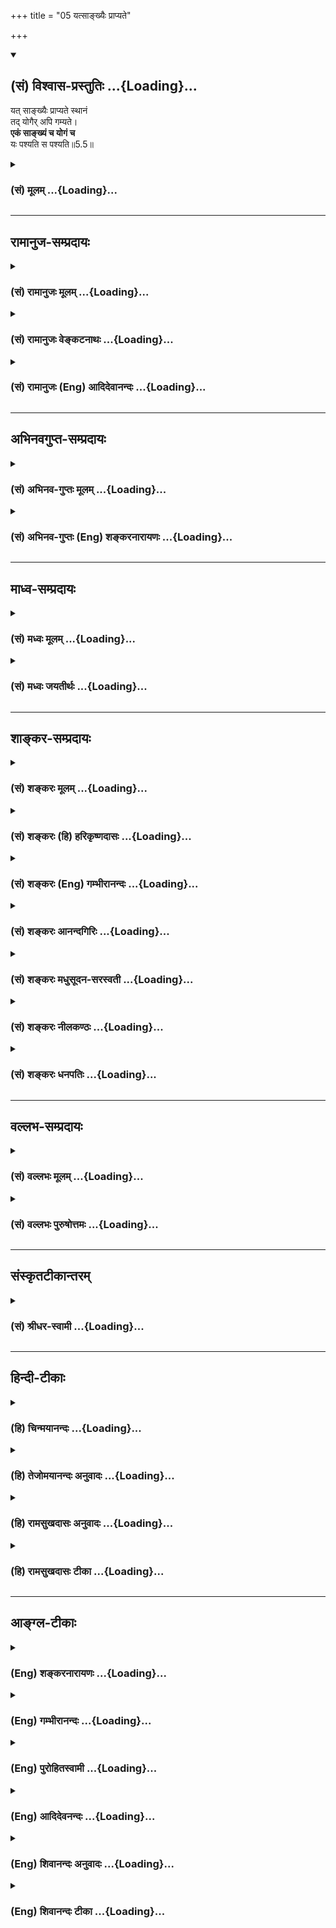 +++
title = "05 यत्साङ्ख्यैः प्राप्यते"

+++
<div class="js_include" newlevelforh1="2" title="(सं) विश्वास-प्रस्तुतिः" unfilled url="/purANam_vaiShNavam/mahAbhAratam/06-bhIShma-parva/03-bhagavad-gItA-parva/saMskRtam/vishvAsa-prastutiH/05_karma-saMnyAsa-yogaH/05_yatsAnkhyaiH_prAp.md">
<details open><summary><h2>(सं) विश्वास-प्रस्तुतिः ...{Loading}...</h2></summary>

यत् साङ्ख्यैः प्राप्यते स्थानं  
तद् योगैर् अपि गम्यते।  
**एकं साङ्ख्यं च योगं च**  
यः पश्यति स पश्यति॥5.5॥
</details>
</div>
<div class="js_include collapsed" newlevelforh1="3" title="(सं) मूलम्" unfilled url="/purANam_vaiShNavam/mahAbhAratam/06-bhIShma-parva/03-bhagavad-gItA-parva/saMskRtam/mUlam/05_karma-saMnyAsa-yogaH/05_yatsAnkhyaiH_prAp.md">
<details><summary><h3>(सं) मूलम् ...{Loading}...</h3></summary>

यत्साङ्ख्यैः प्राप्यते स्थानं तद्योगैरपि गम्यते।  
एकं साङ्ख्यं च योगं च यः पश्यति स पश्यति।।5.5।।
</details>
</div>


_________________
## रामानुज-सम्प्रदायः
<div class="js_include collapsed" newlevelforh1="3" title="(सं) रामानुजः मूलम्" unfilled url="/purANam_vaiShNavam/mahAbhAratam/06-bhIShma-parva/03-bhagavad-gItA-parva/saMskRtam/rAmAnujaH/mUlam/05_karma-saMnyAsa-yogaH/05_yatsAnkhyaiH_prAp.md">
<details><summary><h3>(सं) रामानुजः मूलम् ...{Loading}...</h3></summary>

।।5.5।।**साङ्ख्यैः** ज्ञाननिष्ठैः **यद्** आत्मावलोकनरूपफलं **प्राप्यते**
**तद्** एव कर्मयोगनिष्ठैः **अपि** प्राप्यते। एवम् एकफलत्वेन **एकं**
वैकल्पिकं **साङ्ख्यं** **योगं च यः पश्यति स पश्यति** स एव पण्डित
इत्यर्थः। इयान् विशेष इत्याह

</details>
</div>
<div class="js_include collapsed" newlevelforh1="3" title="(सं) रामानुजः वेङ्कटनाथः" unfilled url="/purANam_vaiShNavam/mahAbhAratam/06-bhIShma-parva/03-bhagavad-gItA-parva/saMskRtam/rAmAnujaH/venkaTanAthaH/05_karma-saMnyAsa-yogaH/05_yatsAnkhyaiH_prAp.md">
<details><summary><h3>(सं) रामानुजः वेङ्कटनाथः ...{Loading}...</h3></summary>

  
  
।।5.5।। भिन्नफलत्वेन पृथक्त्वाभिधायिनां निन्दा कृता अथैकफलत्वेन
ऐक्याभिधायिनां प्रशंसनं क्रियत इत्यभिप्रायेणाह एतदेव
विवृणोतीति। साङ्ख्यैः इत्यत्र सिद्धान्तविशेषनिष्ठभ्रमव्युदासायाह
ज्ञाननिष्ठैरिति। साङ्ख्यमात्मज्ञानशास्त्रं तद्वेदिन इह साङ्ख्याः यद्वा
सङ्ख्या बुद्धिर्ज्ञानयोगः तन्निष्ठाः साङ्ख्याः अथवा साङ्ख्य आत्मा
तद्वेदिनोऽपि साङ्ख्याः। स्थानशब्दोऽत्रविन्दते फलम् 5।4 इतिवत्फलविषयः न
तु देशविशेषविषयः ज्ञानयोगादिमात्रप्राप्यदेशविशेषाभावात्। तच्च फलं
पूर्वोत्तरानुवृत्तमात्मावलोकनमित्यभिप्रायेणयदात्मावलोकनरूपं
फलमित्युक्तम्। अत्रयदेवं साङ्ख्याः पश्यन्ति इतियादवप्रकाशोक्तः
पाठोऽप्रसिद्धत्वादनादृतः। योगैः इत्येतल्लक्षणया वा प्रत्ययविशेषाद्वा
तन्निष्ठविषयमिति व्यञ्जनायकर्मयोगनिष्ठैरित्युक्तम्। अत्र साङ्ख्ययोगशब्दौ
नोपायपरौ बहुवचनानौचित्यादिति भावः। एकम् इत्युक्ते
एकशास्त्रार्थत्वादिभ्रमव्युदासायाहएवमेकफलत्वेनेति।
अङ्गाङ्गिभावेतरेतरयोगरहितयोरुपाययोरेकफलत्वलक्षणं ह्यैक्यमनुष्ठाने
विकल्पाय स्यात्। तथा च सूत्रंविकल्पोऽविशिष्टफलत्वात् ब्र.सू.3।3।59 इति।
तदाह वैकल्पिकमिति। स पश्यति इत्येतत्न पण्डिताः 5।4 इत्येतत्प्रतिरूपं
दर्शयति स एव पण्डित इति।

</details>
</div>
<div class="js_include collapsed" newlevelforh1="3" title="(सं) रामानुजः (Eng) आदिदेवानन्दः" unfilled url="/purANam_vaiShNavam/mahAbhAratam/06-bhIShma-parva/03-bhagavad-gItA-parva/saMskRtam/rAmAnujaH/english/AdidevAnandaH/05_karma-saMnyAsa-yogaH/05_yatsAnkhyaiH_prAp.md">
<details><summary><h3>(सं) रामानुजः (Eng) आदिदेवानन्दः ...{Loading}...</h3></summary>

5.5 The fruit in the form of the vision of the self which is attained by
the Sankhyans (i.e.) Jnana Yogins, the same is attained alone by those
who are Karma Yogins. He alone is wise who sees that Sankhya and the
Yoga are one and the same because of their having the same result. Sri
Krsna points out, if the aforesaid is the case, wherein the difference
between them lies.

</details>
</div>


_________________
## अभिनवगुप्त-सम्प्रदायः
<div class="js_include collapsed" newlevelforh1="3" title="(सं) अभिनव-गुप्तः मूलम्" unfilled url="/purANam_vaiShNavam/mahAbhAratam/06-bhIShma-parva/03-bhagavad-gItA-parva/saMskRtam/abhinava-guptaH/mUlam/05_karma-saMnyAsa-yogaH/05_yatsAnkhyaiH_prAp.md">
<details><summary><h3>(सं) अभिनव-गुप्तः मूलम् ...{Loading}...</h3></summary>

।।5.4 5.5।। साँख्ययोगाविति। यत्साङ्ख्यैरिति। इदं साङ्ख्यं +++(S साङ्ख्यज्ञानम्)+++
अयं च योगः इति न भेदः। एतौ हि नित्यसंबद्धौ। ज्ञानं न योगेन विना योगोऽपि
न तेन विनेति। अत एकत्वमनयोः।

</details>
</div>
<div class="js_include collapsed" newlevelforh1="3" title="(सं) अभिनव-गुप्तः (Eng) शङ्करनारायणः" unfilled url="/purANam_vaiShNavam/mahAbhAratam/06-bhIShma-parva/03-bhagavad-gItA-parva/saMskRtam/abhinava-guptaH/english/shankaranArAyaNaH/05_karma-saMnyAsa-yogaH/05_yatsAnkhyaiH_prAp.md">
<details><summary><h3>(सं) अभिनव-गुप्तः (Eng) शङ्करनारायणः ...{Loading}...</h3></summary>

5.4-5 Samkhya-Yogau etc. Yat samkhyaih etc. There is nothing to
differentiate as 'This is path of knowledge' \[and\] 'This is Yoga'.
Indeed both these are ever inter-connected. Knowledge is not without
Yoga; and Yoga also is not without knowledge. Hence the identity of
these two.

</details>
</div>


_________________
## माध्व-सम्प्रदायः
<div class="js_include collapsed" newlevelforh1="3" title="(सं) मध्वः मूलम्" unfilled url="/purANam_vaiShNavam/mahAbhAratam/06-bhIShma-parva/03-bhagavad-gItA-parva/saMskRtam/madhvaH/mUlam/05_karma-saMnyAsa-yogaH/05_yatsAnkhyaiH_prAp.md">
<details><summary><h3>(सं) मध्वः मूलम् ...{Loading}...</h3></summary>

।।5.5।। एकप्नपि 5।4 इत्यस्याभिप्रायमाह यत्साङ्ख्यैरिति। योगिभिरपि
ज्ञानद्वारा ज्ञानफलं प्राप्यत इत्यर्थः।

</details>
</div>
<div class="js_include collapsed" newlevelforh1="3" title="(सं) मध्वः जयतीर्थः" unfilled url="/purANam_vaiShNavam/mahAbhAratam/06-bhIShma-parva/03-bhagavad-gItA-parva/saMskRtam/madhvaH/jayatIrthaH/05_karma-saMnyAsa-yogaH/05_yatsAnkhyaiH_prAp.md">
<details><summary><h3>(सं) मध्वः जयतीर्थः ...{Loading}...</h3></summary>

।।5.5।। योगस्य ज्ञानसाधनत्वे प्रमिते भवेदेतत् तदेव कथं इत्यत उक्तमेकमपीति
तदनुपपन्नम् उभयोर्मध्ये सम्यगेकमप्यास्थितः फलं विन्दत इति योजनायां
द्वयोः साफल्यमात्रमुच्यते। एकमपि सम्यगास्थितः उभयोः फलं विन्दत इति पक्षे
तु द्वयं किञ्चित्फलं प्रति स्वतन्त्रं साधनमुच्यते। पक्षद्वयेऽपि न
प्रकृतोपयोग इत्यत आह **एकमपी**ति। एवमनुपयोगेऽपि भगवानेव
स्ववाक्याभिप्रायमाह स ग्राह्य इत्यर्थः। अनेनापि योगस्य ज्ञानसाधनत्वे किं
प्रमाणमुक्तं इत्यतो व्याचष्टे **योगिभिरपी**ति। तरति शोकमात्मवित्
छां.उ.7।1।3 इत्यादिना यज्ज्ञानफलं मोक्षाख्यं प्रमितं तत्तावद्योगिभिरपि
प्राप्यत इत्युच्यते अपाम सोमम् ऋक्.6।4।11 इत्यादिना। तत्र विचार्यम् किं
द्वयमपि स्वतन्त्रमुक्तिसाधनम् उत समुच्चितम् अथवैकं साक्षान्मोक्षसाधनम्
अपरं तत्साधनत्वेनेति न प्रथमद्वितीयौ। नान्यः पन्थाः श्वे.उ.6।15
इत्यादिविरोधात्। तृतीयेऽपि चिन्त्यं किं कस्य साधनमिति। तत्र न
तावज्ज्ञानं कर्मसाधनत्वेन मोक्षहेतुःन किञ्चिदन्तराधाय इत्यादिविरोधात्।
अतः परिशेषाद्योगिभिरपि ज्ञानद्वारा ज्ञानफलं प्राप्यत इति सिद्ध्यति। तथा
च योगस्य ज्ञानसाधनत्वं सिद्धमित्यर्थः। अत्रयोगिभिः इति वदता योगशब्दो
धर्मिणामुपलक्षकोऽयं आद्यजन्तो वेति सूचितम्।

</details>
</div>


_________________
## शाङ्कर-सम्प्रदायः
<div class="js_include collapsed" newlevelforh1="3" title="(सं) शङ्करः मूलम्" unfilled url="/purANam_vaiShNavam/mahAbhAratam/06-bhIShma-parva/03-bhagavad-gItA-parva/saMskRtam/shankaraH/mUlam/05_karma-saMnyAsa-yogaH/05_yatsAnkhyaiH_prAp.md">
<details><summary><h3>(सं) शङ्करः मूलम् ...{Loading}...</h3></summary>

।।5.5।। **यत् साङ्ख्यैः** ज्ञाननिष्ठैः संन्यासिभिः **प्राप्यते स्थानं**
मोक्षाख्यम् **तत् योगैरपि** ज्ञानप्राप्त्युपायत्वेन ईश्वरे समर्प्य
कर्माणि आत्मनः फलम् अनभिसंधाय अनुतिष्ठन्ति ये ते योगाः योगिनः तैरपि
परमार्थज्ञानसंन्यासप्राप्तिद्वारेण **गम्यते** इत्यभिप्रायः। अतः **एकं
साख्यं च योगं च यः पश्यति** फलैकत्वात् **स सम्यक् पश्यती**त्यर्थः।। एवं
तर्हि योगात् संन्यास एव विशिष्यते कथं तर्हि इदमुक्तम् तयोस्तु
कर्मसंन्यासात् कर्मयोगो विशिष्यते (गीता 5.2) इति श्रृणु तत्र कारणम्
त्वया पृष्टं केवलं कर्मसंन्यासं कर्मयोगं च अभिप्रेत्य तयोः अन्यतरः कः
श्रेयान् इति। तदनुरूपं प्रतिवचनं मया उक्तं कर्मसंन्यासात् कर्मयोगः
विशिष्यते इति ज्ञानम् अनपेक्ष्य। ज्ञानापेक्षस्तु संन्यासः साङ्ख्यमिति मया
अभिप्रेतः। परमार्थयोगश्च स एव। यस्तु कर्मयोगः वैदिकः स च तादर्थ्यात्
योगः संन्यास इति च उपचर्यते। कथं तादर्थ्यम् इति उच्यते

</details>
</div>
<div class="js_include collapsed" newlevelforh1="3" title="(सं) शङ्करः (हि) हरिकृष्णदासः" unfilled url="/purANam_vaiShNavam/mahAbhAratam/06-bhIShma-parva/03-bhagavad-gItA-parva/saMskRtam/shankaraH/hindI/harikRShNadAsaH/05_karma-saMnyAsa-yogaH/05_yatsAnkhyaiH_prAp.md">
<details><summary><h3>(सं) शङ्करः (हि) हरिकृष्णदासः ...{Loading}...</h3></summary>

।।5.5।। एकका भी भली प्रकार अनुष्ठान कर लेनेसे दोनोंका फल कैसे पा लेता है
इसपर कहा जाता है साङ्ख्योगियोंद्वारा अर्थात् ज्ञाननिष्ठायुक्त
संन्यासियोंद्वारा जो मोक्ष नामक स्थान प्राप्त किया जाता है वही
कर्मयोगियोंद्वारा भी ( प्राप्त किया जाता है )। जो पुरुष अपने लिये (
कर्मोंका ) फल न चाहकर सब कर्म ईश्वरमें अर्पण करके और उसे ज्ञानप्राप्तिका
उपाय मानकर उनका अनुष्ठान करते हैं वे योगी हैं उनको भी परमार्थज्ञानरूप
संन्यासप्राप्तिके द्वारा ( वही मोक्षरूप फल ) मिलता है। यह अभिप्राय है।
इसलिये फलमें एकता होनेके कारण जो साङ्ख्य और योगको एक देखता है वही यथार्थ
देखता है। पू₀ यदि ऐसा है तब तो कर्मयोगसे कर्मसंन्यास ही श्रेष्ठ है फिर
यह कैसे कहा कि उन दोनोंमें कर्मसंन्यासकी अपेक्षा कर्मयोग श्रेष्ठ है उ₀
उसमें जो कारण है सो सुनो तुमने केवल कर्मसंन्यास और केवल कर्मयोगके
अभिप्रायसे पूछा था कि उन दोनोंमें कौनसा एक कल्याणकारक है उसीके अनुरूप
मैंने यह उत्तर दिया कि ज्ञानरहित कर्मसंन्यासकी अपेक्षा तो कर्मयोग ही
श्रेष्ठ है। क्योंकि ज्ञानसहित संन्यासको तो मैं साङ्ख्य मानता हूँ और वही
परमार्थयोग भी है।

</details>
</div>
<div class="js_include collapsed" newlevelforh1="3" title="(सं) शङ्करः (Eng) गम्भीरानन्दः" unfilled url="/purANam_vaiShNavam/mahAbhAratam/06-bhIShma-parva/03-bhagavad-gItA-parva/saMskRtam/shankaraH/english/gambhIrAnandaH/05_karma-saMnyAsa-yogaH/05_yatsAnkhyaiH_prAp.md">
<details><summary><h3>(सं) शङ्करः (Eng) गम्भीरानन्दः ...{Loading}...</h3></summary>

5.5 Sthanam, the State called Liberation; yat prapyate, that is reached;
sankhyaih, by the Sankhyas, by the monks steadfast in Knowledge; tat
prapyate, that is reached; yogaih, by the yogis; api, as well. The yogis
are those who, as a means to the attainment of Knowledge, undertake
actions by dedicating them to God without seeking any result for
themselves. The purport is that, by them also that Stated is reached
through the process of aciring monasticism which is a result of the
knowledge of the supreme Reality. Therefore, sah, he; pasyati, sees
truly; yah, who; pasyati, sees; Sankhya and yoga as ekam, one, because
of the identity of their results. This is the meaning. Objection: If
this be so, then monasticism itself excels yoga! Why, then, is it said,
'Among the two, Karma-yoga, however, excels renunciation of actions';
Reply: Hear the reason for this: Having is veiw the mere giving up of
actions and Karma-yoga, your estion was as to which one was better of
the two. My answer was accordingly given that Karma-yoga excels
renunciation of actions (resorted to) without Knowledge is Sankhya. This
is what was meant by me. And that is indeed yoga in the highest sense.
However, that which is the Vedic Karma-yoga is figuratively spoken of as
yoga and renunciation since it leads to it (supreme Knowledge). How does
it lead to that; The answer is:

</details>
</div>
<div class="js_include collapsed" newlevelforh1="3" title="(सं) शङ्करः आनन्दगिरिः" unfilled url="/purANam_vaiShNavam/mahAbhAratam/06-bhIShma-parva/03-bhagavad-gItA-parva/saMskRtam/shankaraH/AnandagiriH/05_karma-saMnyAsa-yogaH/05_yatsAnkhyaiH_prAp.md">
<details><summary><h3>(सं) शङ्करः आनन्दगिरिः ...{Loading}...</h3></summary>

।।5.5।। प्रश्नपूर्वकं श्लोकान्तरमवतारयति **एकस्यापीति।** केचिदेव
तयोरेकफलत्वं पश्यन्तीत्याशङ्क्य तेषामेव सम्यग्दर्शित्वं नेतरेषामित्याह
**एकमिति।** तिष्ठत्यस्मिन्न च्यवते पुनरिति व्युत्पत्तिमाश्रित्याह
**मोक्षाख्यमिति।** योगशब्दार्थमाह **ज्ञानप्राप्तीति।** ये हि जिज्ञासवः
सर्वाणि कर्माणि भगवत्प्रीत्यर्थत्वेन तेषां फलाभिलाषमकृत्वा ज्ञानप्राप्तौ
बुद्धिशुद्धिद्वारेणोपायत्वेनानुतिष्ठन्ति तेऽत्र योगा विवक्ष्यन्ते।
अच्प्रत्ययस्य मत्वर्थत्वं गृहीत्वोक्तं **योगिन इति।** सर्वोऽपि
द्वैतप्रपञ्चो न वस्तुभूतो मायाविलासत्वादात्मा त्वविक्रियोऽद्वितीयो
वस्तुसन्निति प्रयोजकज्ञानं परमार्थज्ञानं तत्पूर्वकसंन्यासद्वारेण
कर्मिभिरपि तदेव स्थानं प्राप्यमित्येकफलत्वं
संन्यासकर्मयोगयोरविरुद्धमित्याह **तैरपीति।** फलैकत्वे फलितमाह **अत
इति।**

</details>
</div>
<div class="js_include collapsed" newlevelforh1="3" title="(सं) शङ्करः मधुसूदन-सरस्वती" unfilled url="/purANam_vaiShNavam/mahAbhAratam/06-bhIShma-parva/03-bhagavad-gItA-parva/saMskRtam/shankaraH/madhusUdana-sarasvatI/05_karma-saMnyAsa-yogaH/05_yatsAnkhyaiH_prAp.md">
<details><summary><h3>(सं) शङ्करः मधुसूदन-सरस्वती ...{Loading}...</h3></summary>

।।5.5।। एकस्यानुष्ठानात्कथमुभयोः फलं विन्दते तत्राह साङ्ख्यैर्ज्ञाननिष्ठैः
संन्यासिभिरैहिककर्मानुष्ठाशून्यत्वेऽपि प्राग्भवीयकर्मभिरेव
संस्कृतान्तःकरणैः श्रवणादिपूर्विकया ज्ञाननिष्ठया यत्प्रसिद्धं स्थानं
तिष्ठत्येवास्मिन्नतु कदापि च्यवत इति व्युत्पत्त्या मोक्षाख्यं प्राप्यते
आवरणाभावमात्रेण लभ्यत इव नित्यप्राप्तत्वात्। योगैरपि भगवदर्पणबुद्ध्या
फलाभिसंधिराहित्येन कृतानि कर्माणि शास्त्रीयाणि योगास्ते येषां सन्ति
तेऽपि योगाः। अर्शआदित्वान्मत्वर्थीयोऽच्प्रत्ययः। तैर्योगिभिरपि
सत्त्वशुद्ध्या संन्यासपूर्वकश्रवणादिपुरःसरया ज्ञाननिष्ठया वर्तमाने
भविष्यति वा जन्मनि संपत्स्यमानया तत्स्थानं गम्यते। अत एकफलत्वादेकं
साङ्ख्यं च योगं च यः पश्यति स एव सभ्यक् पश्यति नान्यः। अयं भावः येषां
संन्यासपूर्विका ज्ञाननिष्ठा दृश्यते तेषां तयैव लिङ्गेन प्राग्जन्मसु
भगवदर्पितकर्मनिष्ठानुमीयते। कारणमन्तरेण कार्योत्पत्त्ययोगात्।
तदुक्तम्यान्यतोऽन्यानि जन्मानि तेषु नूनं कृतं भवेत्। यत्कृत्यं पुरुषेणेह
नान्यथा ब्रह्मणि स्थितिः।। इति। एवं येषां भगवदर्पितकर्मनिष्ठा दृश्यते
तेषां तयैव लिङ्गेन भाविनी संन्यासपूर्वकज्ञाननिष्ठाऽनुमीयते सामग्र्याः
कार्याव्यभिचारित्वात्। तस्मादज्ञेन मुमुक्षुणान्तःकरणशुद्धये प्रथमं
कर्मयोगोऽनुष्ठेयो नतु संन्यासः। सतु वैराग्यतीव्रतायां स्वयमेव
भविष्यतीति।

</details>
</div>
<div class="js_include collapsed" newlevelforh1="3" title="(सं) शङ्करः नीलकण्ठः" unfilled url="/purANam_vaiShNavam/mahAbhAratam/06-bhIShma-parva/03-bhagavad-gItA-parva/saMskRtam/shankaraH/nIlakaNThaH/05_karma-saMnyAsa-yogaH/05_yatsAnkhyaiH_prAp.md">
<details><summary><h3>(सं) शङ्करः नीलकण्ठः ...{Loading}...</h3></summary>

।।5.5।। योगैर्योगिभिः। अर्शआद्यच्प्रत्ययान्तोऽयं योगशब्दः। स्थानं
मोक्षाख्यम्। एकमभिन्नम्। स्पष्टा योजना श्लोकद्वयस्य।

</details>
</div>
<div class="js_include collapsed" newlevelforh1="3" title="(सं) शङ्करः धनपतिः" unfilled url="/purANam_vaiShNavam/mahAbhAratam/06-bhIShma-parva/03-bhagavad-gItA-parva/saMskRtam/shankaraH/dhanapatiH/05_karma-saMnyAsa-yogaH/05_yatsAnkhyaiH_prAp.md">
<details><summary><h3>(सं) शङ्करः धनपतिः ...{Loading}...</h3></summary>

।।5.5।। एकस्यापि सभ्यगनुष्ठानात्कथमुभयोः फलं लभन्त इत्यत आह **यदिति।**
साङ्ख्यैः ज्ञाननिष्ठैः संन्यासिभिः विशुद्धान्तःकरणैर्यन्मोक्षाख्यं स्थानं
च्युतिवर्जितं प्राप्यते तत्त्वसाक्षात्कारमात्रेण लभ्यत इति
विस्मृतग्रैवेयकलाभवल्लब्धस्यैव लाभः। तद्यौगैर्ज्ञानप्राप्त्युपायभूतानि
ईश्वराराधनार्थानि फलाभिसंधिरहितानि शास्त्रीयाणि कर्माणि योगशब्दवाच्यानि
तद्वद्भिः। अर्शआदित्वान्मत्वर्थीयोऽच्प्रत्ययः। तदेव स्थानं परमार्थज्ञानं
संन्यासप्राप्तिद्वारेण गम्यते प्राप्यत इत्यर्थः।
आयुर्घृतमितिवत्साध्यसाधनयोरभेदाभिप्रायेण परमार्थज्ञानस्य
मोक्षाभिन्नत्वात् मोक्षस्य तदभिन्नत्वाच्चैवमुक्तमित्यविरोधः। एतेन
ननूभयोरेकं मोक्षाख्यं फलमस्तु नाम तत्साधनयोस्तु परस्परसापेक्षत्वं न
युक्तं प्राप्यग्रामस्यैकत्वेऽपि मार्गाणामिवेत्याशङ्क्याह
**यत्साङ्ख्यैरिति।** अत्रेदं विकल्पनीयम्। किं व्यक्तिभेदमात्रेण
सन्यासकर्मयोगयोरन्योन्यनिरपेक्षतां ब्रूषे किंवा अपेक्षणीयान्तरा भावात्।
नाद्य इत्याह। बहुवचनेन यत्साङ्ख्यैरिति संन्यासैस्तत्तत्कर्मत्यागरुपैरपि
यथाऽन्योन्यसापेक्षैरेव फलं साध्यते तथा भिन्नाभ्यामेव
संन्यासकर्मयोगाभ्यामन्योन्यसापेक्षाभ्यां भविष्यतीति भावः। नान्त्य
इत्याह। यत्स्थानं प्राप्यत इति स्थानशब्देनात्र सोचकज्ञानमुच्यत इति
प्रत्युक्तम्। पूर्वश्लोके परस्परसापेक्षत्वाप्रतिपादनात्
कर्मयोगादिसाध्यात् ज्ञानान्निरपेक्षात्केवलान्मोक्ष इतिवत्
शमदमादिविशिष्टस्य सन्यासस्य कर्मसाध्यत्वेऽपि तेन ज्ञाने जननीये
कर्मापेक्षाया अभावादन्योन्यसापेक्षत्वासिद्धेः एकमित्यादेः स्थाने साङ्ख्यं
योगं च परस्परसापेक्षमिति वक्तव्यत्वापत्तेश्च। अतः साक्षात्परम्परया वा
एकफलजनकत्वात् एकं साङ्ख्यं च योगं च यः पश्यति स सभ्यक्पश्यतीत्यर्थ एव
रम्यः।

</details>
</div>


_________________
## वल्लभ-सम्प्रदायः
<div class="js_include collapsed" newlevelforh1="3" title="(सं) वल्लभः मूलम्" unfilled url="/purANam_vaiShNavam/mahAbhAratam/06-bhIShma-parva/03-bhagavad-gItA-parva/saMskRtam/vallabhaH/mUlam/05_karma-saMnyAsa-yogaH/05_yatsAnkhyaiH_prAp.md">
<details><summary><h3>(सं) वल्लभः मूलम् ...{Loading}...</h3></summary>

।।5.5।। एतदेव स्फुटयति यत्साङ्ख्यैरिति यन्मुक्तिस्थानं साङ्ख्यनिष्ठैः
प्राप्यते तदेव योगैरित्यत्रार्श आदित्वेन मत्वर्थीयोऽच्। योगनिष्ठयाऽपि
कर्म कुर्वद्भिरपि तत्प्राप्यते स्वातन्त्र्येण फलदत्वात्तयोरेकविषयत्वात्।
अतः साङ्ख्ययोगं चैकफलत्वेनैकं यः पश्यति स सम्यग्दर्शनः।

</details>
</div>
<div class="js_include collapsed" newlevelforh1="3" title="(सं) वल्लभः पुरुषोत्तमः" unfilled url="/purANam_vaiShNavam/mahAbhAratam/06-bhIShma-parva/03-bhagavad-gItA-parva/saMskRtam/vallabhaH/puruShottamaH/05_karma-saMnyAsa-yogaH/05_yatsAnkhyaiH_prAp.md">
<details><summary><h3>(सं) वल्लभः पुरुषोत्तमः ...{Loading}...</h3></summary>

  
  
।।5.5।। एकफलत्वमेव विवेचयति यत्साङ्ख्यैरिति। यत्स्थानं मत्सामीप्यं
साङ्ख्यैः साङ्ख्यनिष्ठैः प्राप्यते तत्स्थानं योगैरपि योगानुष्ठातृभिरपि
गम्यते प्राप्यते। तथा चायं भावः उभयोः
कुण्डलरूपत्वाद्यथास्थितस्वरूपज्ञानेनोभयनिष्ठानामपि भगवन्मुखसामीप्यमेव
भविष्यति यतस्तयोरेकमेव स्थानम् अतो यः साङ्ख्यं योगं चैकं कुण्डलात्मकं
पश्यति स मां पश्यतीत्यर्थः।  
  

</details>
</div>


_________________
## संस्कृतटीकान्तरम्
<div class="js_include collapsed" newlevelforh1="3" title="(सं) श्रीधर-स्वामी" unfilled url="/purANam_vaiShNavam/mahAbhAratam/06-bhIShma-parva/03-bhagavad-gItA-parva/saMskRtam/shrIdhara-svAmI/05_karma-saMnyAsa-yogaH/05_yatsAnkhyaiH_prAp.md">
<details><summary><h3>(सं) श्रीधर-स्वामी ...{Loading}...</h3></summary>

।।5.5।। एतदेव स्फुटयति **यत्साङ्ख्यैरिति।** साङ्ख्यैर्ज्ञाननिष्ठैः
संन्यासिभिर्यत्स्थानं मोक्षाख्यं प्रकर्षेण साक्षादवाप्यते। योगैरित्यत्र
अर्शआदित्वान्मत्वर्थीयोऽच्प्रत्ययो द्रष्टव्यः। तेन कर्मयोगिभिरपि तदेव
ज्ञानद्वारेण गम्यते। अवाप्यत इत्यर्थः। अतः साङ्ख्यं च योगं चैकफलत्वेनैकं
यः पश्यति स एव सम्यक्पश्यति।

</details>
</div>


_________________
## हिन्दी-टीकाः
<div class="js_include collapsed" newlevelforh1="3" title="(हि) चिन्मयानन्दः" unfilled url="/purANam_vaiShNavam/mahAbhAratam/06-bhIShma-parva/03-bhagavad-gItA-parva/hindI/chinmayAnandaH/05_karma-saMnyAsa-yogaH/05_yatsAnkhyaiH_prAp.md">
<details><summary><h3>(हि) चिन्मयानन्दः ...{Loading}...</h3></summary>

।।5.5।। यहाँ भगवान् का स्पष्ट वचन है कि साङ्ख्य और योग दोनों का लक्ष्य एक
ही है इसलिए एक के अनुष्ठान से दोनों के फल को प्राप्त होने की बात कही गयी
है। इस प्रकार इन दोनों को फलरूप से एक समझने वाले पुरुष ही यथार्थ में
वेदों में प्रतिपादित सत्य के ज्ञाता है। पश्यन्ति अर्थात् देखते हैं इस
शब्द का प्रयोग उसके शास्त्रीय अर्थ में किया गया है जिसके कारण नेत्र
इन्द्रिय के द्वारा किसी बाह्य वस्तु का दर्शन यहाँ अभिप्रेत नहीं हैं।
अद्वैत तत्त्वज्ञान के सिद्धांतानुसार आत्मा के स्वयं द्रष्टा होने से उसका
दृश्यरूप में दर्शन कभी नहीं हो सकता। द्रष्टा के द्वारा द्रष्टा का ही यह
अनुभव है। देखते हैं शब्द का प्रयोग मात्र यह दर्शाने के लिए है कि इस
आत्मतत्त्व का अनुभव उतना ही स्पष्ट और सन्देहरहित हो सकता है जितना कि
बाह्य स्थूल पदार्थ का दर्शन। इस प्रकार इन दोनों के संश्लेषण करने का अर्थ
यह नहीं है कि इनका मिश्रण किया गया हो। क्रम से योग तथा साङ्ख्य का
अनुष्ठान अपेक्षित है। इन दोनों को हम एक ही मान सकते हैं क्योंकि कर्मयोग
से चित्तशुद्धि प्राप्त होकर साङ्ख्य अर्थात् ध्यान के द्वारा हम परम तत्त्व
का साक्षात् अनुभव कर सकते हैं। सभी साधकों को इस बात का ध्यान रखना चाहिये
कि योग और साङ्ख्य का अनुष्ठान क्रम से करना है न कि युगपत्। कर्मयोग का
लक्ष्य संन्यास किस प्रकार है सुनो

</details>
</div>
<div class="js_include collapsed" newlevelforh1="3" title="(हि) तेजोमयानन्दः अनुवादः" unfilled url="/purANam_vaiShNavam/mahAbhAratam/06-bhIShma-parva/03-bhagavad-gItA-parva/hindI/tejomayAnandaH/anuvAdaH/05_karma-saMnyAsa-yogaH/05_yatsAnkhyaiH_prAp.md">
<details><summary><h3>(हि) तेजोमयानन्दः अनुवादः ...{Loading}...</h3></summary>

।।5.5।। जो स्थान ज्ञानियों द्वारा प्राप्त किया जाता है, उसी स्थान पर
कर्मयोगी भी पहुँचते हैं। इसलिए जो पुरुष साङ्ख्य और योग को (फलरूप से) एक
ही देखता है, वही (वास्तव में) देखता है।।

</details>
</div>
<div class="js_include collapsed" newlevelforh1="3" title="(हि) रामसुखदासः अनुवादः" unfilled url="/purANam_vaiShNavam/mahAbhAratam/06-bhIShma-parva/03-bhagavad-gItA-parva/hindI/rAmasukhadAsaH/anuvAdaH/05_karma-saMnyAsa-yogaH/05_yatsAnkhyaiH_prAp.md">
<details><summary><h3>(हि) रामसुखदासः अनुवादः ...{Loading}...</h3></summary>

।।5.5।। साङ्ख्ययोगियोंके द्वारा जो तत्त्व प्राप्त किया जाता है,
कर्मयोगियोंके द्वारा भी वही प्राप्त किया जाता है। अतः जो मनुष्य
साङ्ख्ययोग और कर्मयोगको (फलरूपमें) एक देखता है, वही ठीक देखता है।

</details>
</div>
<div class="js_include collapsed" newlevelforh1="3" title="(हि) रामसुखदासः टीका" unfilled url="/purANam_vaiShNavam/mahAbhAratam/06-bhIShma-parva/03-bhagavad-gItA-parva/hindI/rAmasukhadAsaH/TIkA/05_karma-saMnyAsa-yogaH/05_yatsAnkhyaiH_prAp.md">
<details><summary><h3>(हि) रामसुखदासः टीका ...{Loading}...</h3></summary>

5.5।।***व्याख्या--*'यत्साङ्ख्यैः प्राप्यते स्थानं तद्योगैरपि
गम्यते'--**पूर्वश्लोकके उत्तरार्धमें भगवान्ने कहा था कि एक साधनमें भी
अच्छी तरहसे स्थित होकर मनुष्य दोनों साधनोंके फलरूप परमात्मतत्त्वको
प्राप्त कर लेता है। उसी बातकी पुष्टि भगवान् उपर्युक्त पदोंमें दूसरे
ढंगसे कर रहे हैं कि जो तत्त्व साङ्ख्ययोगी प्राप्तकरते हैं, वही तत्त्व
कर्मयोगी भी प्राप्त करते हैं। संसारमें जो यह मान्यता है कि कर्मयोगसे
कल्याण नहीं होता, कल्याण तो ज्ञानयोगसे ही होता है--इस मान्यताको दूर
करनेके लिये यहाँ **'अपि'** अव्ययका प्रयोग किया गया है।  
  
साङ्ख्ययोगी और कर्मयोगी--दोनोंका ही अन्तमें कर्मोंसे अर्थात् क्रियाशील
प्रकृतिसे सम्बन्ध-विच्छेद होता है। प्रकृतिसे सम्बन्ध-विच्छेद होनेपर
दोनों ही योग एक हो जाते हैं। साधन-कालमें भी साङ्ख्ययोगका विवेक
(जड़-चेतनका सम्बन्ध-विच्छेद) कर्मयोगीको अपनाना पड़ता है और कर्मयोगकी
प्रणाली (अपने लिये कर्म न करनेकी पद्धति) साङ्ख्ययोगीको अपनानी पड़ती है।
साङ्ख्ययोगका विवेक प्रकृति-पुरुषका सम्बन्ध-विच्छेद करनेके लिये होता है और
कर्मयोगका कर्म संसारकी सेवाके लिये होता है। सिद्ध होनेपर साङ्ख्ययोगी और
कर्मयोगी--दोनोंकी एक स्थिति होती है क्योंकि दोनों ही साधकोंकी अपनी
निष्ठाएँ हैं (गीता 3। 3)। संसार विषम है। घनिष्ठ-से-घनिष्ठ सांसारिक
सम्बन्धमें भी विषमता रहती है। परन्तु परमात्मा सम हैं। अतः समरूप
परमात्माकी प्राप्ति संसारसे सर्वथा सम्बन्ध-विच्छेद होनेपर ही होती है।
संसारसे सम्बन्ध-विच्छेद करनेके लिये दो योगमार्ग हैं--ज्ञानयोग और
कर्मयोग। मेरे सत्-स्वरूपमें कभी अभाव नहीं होता, जबकि कामना-आसक्ति
अभावमें ही पैदा होती है--ऐसा समझकर असङ्ग हो जाय--यह ज्ञानयोग है। जिन
वस्तुओंमें साधकका राग है, उन वस्तुओंको दूसरोंकी सेवामें खर्च कर दे और
जिन व्यक्तियोंमें राग है, उनकी निःस्वार्थभावसे सेवा कर दे--यह कर्मयोग
है। इस प्रकार ज्ञानयोगमें विवेक-विचारके द्वारा और कर्मयोगमें सेवाके
द्वारा संसारसे सम्बन्ध-विच्छेद हो जाता है।**'एकं साङ्ख्यं च योगं च यः
पश्यति स पश्यति'--**पूर्वश्लोकके पूर्वार्धमें भगवान्ने व्यतिरेक रीतिसे
कहा था कि साङ्ख्ययोग और कर्मयोगको बेसमझ लोग ही अलग-अलग फल देनेवाले कहते
हैं। उसी बातको अब अन्वय रीतिसे कहते हैं कि जो मनुष्य इन दोनों साधनोंको
फल-दृष्टिसे एक देखता है, वही यथार्थरूपमें देखता है। इस प्रकार चौथे और
पाँचवें श्लोकका सार यह है कि भगवान् साङ्ख्ययोग और कर्मयोग--दोनोंको
स्वतन्त्र साधन मानते हैं और दोनोंका फल एक ही परमात्मतत्त्वकी प्राप्ति
मानते हैं। इस वास्तविकताको न जाननेवाले मनुष्यको भगवान् बेसमझ कहते हैं और
इस जाननेवालेको भगवान् यथार्थ जाननेवाला (बुद्धिमान्) कहते हैं।

</details>
</div>


_________________
## आङ्ग्ल-टीकाः
<div class="js_include collapsed" newlevelforh1="3" title="(Eng) शङ्करनारायणः" unfilled url="/purANam_vaiShNavam/mahAbhAratam/06-bhIShma-parva/03-bhagavad-gItA-parva/english/shankaranArAyaNaH/05_karma-saMnyAsa-yogaH/05_yatsAnkhyaiH_prAp.md">
<details><summary><h3>(Eng) शङ्करनारायणः ...{Loading}...</h3></summary>

5.5. What state is reached by men of knowledge-path the same is reached
by men of Yoga subseently. \[So\] whosoever sees the knowledge-path and
the Yoga to be one, he sees \[correctly\].

</details>
</div>
<div class="js_include collapsed" newlevelforh1="3" title="(Eng) गम्भीरानन्दः" unfilled url="/purANam_vaiShNavam/mahAbhAratam/06-bhIShma-parva/03-bhagavad-gItA-parva/english/gambhIrAnandaH/05_karma-saMnyAsa-yogaH/05_yatsAnkhyaiH_prAp.md">
<details><summary><h3>(Eng) गम्भीरानन्दः ...{Loading}...</h3></summary>

5.5 The State \[Sthana (State) is used in the derivative sense of 'the
place in which one remains established, and from which one does not
become relegated'.\] that is reached by the Sankhyas, that is reached by
the yogis as well. He sees who sees Sankhya and yoga as one.

</details>
</div>
<div class="js_include collapsed" newlevelforh1="3" title="(Eng) पुरोहितस्वामी" unfilled url="/purANam_vaiShNavam/mahAbhAratam/06-bhIShma-parva/03-bhagavad-gItA-parva/english/purohitasvAmI/05_karma-saMnyAsa-yogaH/05_yatsAnkhyaiH_prAp.md">
<details><summary><h3>(Eng) पुरोहितस्वामी ...{Loading}...</h3></summary>

5.5 The level which is reached by wisdom is attained through right
action as well. He who perceives that the two are one, knows the truth.

</details>
</div>
<div class="js_include collapsed" newlevelforh1="3" title="(Eng) आदिदेवनन्दः" unfilled url="/purANam_vaiShNavam/mahAbhAratam/06-bhIShma-parva/03-bhagavad-gItA-parva/english/AdidevanandaH/05_karma-saMnyAsa-yogaH/05_yatsAnkhyaiH_prAp.md">
<details><summary><h3>(Eng) आदिदेवनन्दः ...{Loading}...</h3></summary>

5.5 That state which is reached by the Sankhyans, the same is reached by
the Yogins, i.e., the same state is attained also by those who are Karma
Yogins. He alone is wise who sees that the Sankhya and the Yoga are one
and the same because of their having the same result.

</details>
</div>
<div class="js_include collapsed" newlevelforh1="3" title="(Eng) शिवानन्दः अनुवादः" unfilled url="/purANam_vaiShNavam/mahAbhAratam/06-bhIShma-parva/03-bhagavad-gItA-parva/english/shivAnandaH/anuvAdaH/05_karma-saMnyAsa-yogaH/05_yatsAnkhyaiH_prAp.md">
<details><summary><h3>(Eng) शिवानन्दः अनुवादः ...{Loading}...</h3></summary>

5.5 That place which is reached by the Sankhyas or the Jnanis is reached
by the Yogis (Karma Yogis). He sees, who sees knowledge and the
performance of action (Karma Yoga) as one.

</details>
</div>
<div class="js_include collapsed" newlevelforh1="3" title="(Eng) शिवानन्दः टीका" unfilled url="/purANam_vaiShNavam/mahAbhAratam/06-bhIShma-parva/03-bhagavad-gItA-parva/english/shivAnandaH/TIkA/05_karma-saMnyAsa-yogaH/05_yatsAnkhyaiH_prAp.md">
<details><summary><h3>(Eng) शिवानन्दः टीका ...{Loading}...</h3></summary>

5.5 यत् which; साङ्ख्यैः by the Sankhyas; प्राप्यते is reached; स्थानम्
place; तत् that; योगैः by the Yogis (Karma Yogis); अपि also; गम्यते is
reached; एकम् one; साङ्ख्यम् the Sankhya (knowledge); च and; योगम् Yoga
(performance of action); च and; यः who; पश्यति sees; सः he; पश्यति
sees.Commentary Those who have renounced the world and are treading the
path of Jnana Yoga or Vedanta are the Sankhyas. Through Sravana (hearing
of the Srutis or Vedantic texts); Manana (reflection on what is heard)
and Nididhyasana (constant and profound meditation) they attain to
Moksha or Kaivalya directly. Karma Yogis who do selfless service; who
perform their duties without expectation of the fruits and who dedicate
their actions as offerings unto the Lord also reach the same state as is
attained by Sankhyas indirectly through the purification of their heart
and renunciation and the conseent dawn of the knowledge of the Self.
That man who sees that Sankhya and Yoga are one; as leading to the same
result; sees rightly. (Cf.XIII.24;25V.2)

</details>
</div>
